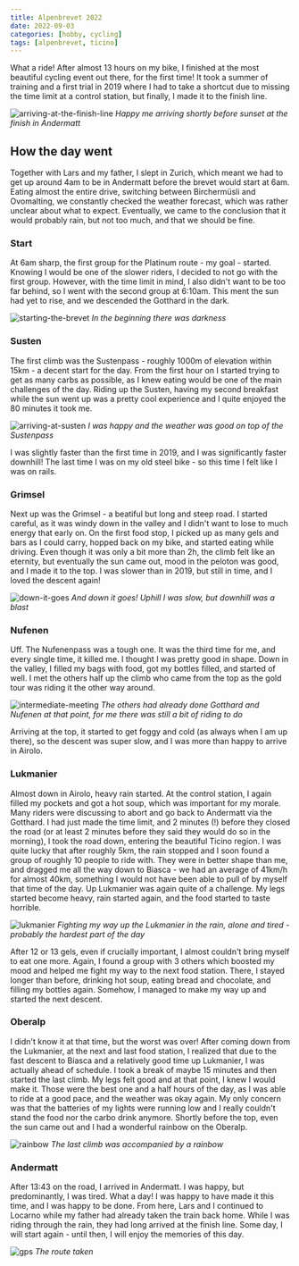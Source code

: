 ```yaml
---
title: Alpenbrevet 2022
date: 2022-09-03
categories: [hobby, cycling]
tags: [alpenbrevet, ticino]
---
```


What a ride!
After almost 13 hours on my bike, I finished at the most beautiful cycling event out there, for the first time!
It took a summer of training and a first trial in 2019 where I had to take a shortcut due to missing the time limit at a control station, but finally, I made it to the finish line.

![arriving-at-the-finish-line](/assets/img/alpenbrevet/finish.jpg)
_Happy me arriving shortly before sunset at the finish in Andermatt_

## How the day went
Together with Lars and my father, I slept in Zurich, which meant we had to get up around 4am to be in Andermatt before the brevet would start at 6am.
Eating almost the entire drive, switching between Birchermüsli and Ovomalting, we constantly checked the weather forecast, which was rather unclear about what to expect.
Eventually, we came to the conclusion that it would probably rain, but not too much, and that we should be fine.

### Start
At 6am sharp, the first group for the Platinum route - my goal - started.
Knowing I would be one of the slower riders, I decided to not go with the first group.
However, with the time limit in mind, I also didn't want to be too far behind, so I went with the second group at 6:10am.
This ment the sun had yet to rise, and we descended the Gotthard in the dark.

![starting-the-brevet](/assets/img/alpenbrevet/start.jpg)
_In the beginning there was darkness_

### Susten
The first climb was the Sustenpass - roughly 1000m of elevation within 15km - a decent start for the day.
From the first hour on I started trying to get as many carbs as possible, as I knew eating would be one of the main challenges of the day.
Riding up the Susten, having my second breakfast while the sun went up was a pretty cool experience and I quite enjoyed the 80 minutes it took me.

![arriving-at-susten](/assets/img/alpenbrevet/susten.jpg)
_I was happy and the weather was good on top of the Sustenpass_

I was slightly faster than the first time in 2019, and I was significantly faster downhill!
The last time I was on my old steel bike - so this time I felt like I was on rails.

### Grimsel
Next up was the Grimsel - a beatiful but long and steep road.
I started careful, as it was windy down in the valley and I didn't want to lose to much energy that early on.
On the first food stop, I picked up as many gels and bars as I could carry, hopped back on my bike, and started eating while driving.
Even though it was only a bit more than 2h, the climb felt like an eternity, but eventually the sun came out, mood in the peloton was good, and I made it to the top.
I was slower than in 2019, but still in time, and I loved the descent again!

![down-it-goes](/assets/img/alpenbrevet/grimsel.jpg)
_And down it goes! Uphill I was slow, but downhill was a blast_

### Nufenen
Uff. The Nufenenpass was a tough one.
It was the third time for me, and every single time, it killed me.
I thought I was pretty good in shape. Down in the valley, I filled my bags with food, got my bottles filled, and started of well.
I met the others half up the climb who came from the top as the gold tour was riding it the other way around.

![intermediate-meeting](/assets/img/alpenbrevet/nufenen.jpg)
_The others had already done Gotthard and Nufenen at that point, for me there was still a bit of riding to do_

Arriving at the top, it started to get foggy and cold (as always when I am up there), so the descent was super slow, and I was more than happy to arrive in Airolo.

### Lukmanier
Almost down in Airolo, heavy rain started.
At the control station, I again filled my pockets and got a hot soup, which was important for my morale.
Many riders were discussing to abort and go back to Andermatt via the Gotthard.
I had just made the time limit, and 2 minutes (!) before they closed the road (or at least 2 minutes before they said they would do so in the morning), I took the road down, entering the beautiful Ticino region.
I was quite lucky that after roughly 5km, the rain stopped and I soon found a group of roughly 10 people to ride with.
They were in better shape than me, and dragged me all the way down to Biasca - we had an average of 41km/h for almost 40km, something I would not have been able to pull of by myself that time of the day.
Up Lukmanier was again quite of a challenge. My legs started become heavy, rain started again, and the food started to taste horrible.

![lukmanier](/assets/img/alpenbrevet/lukmanier.jpg)
_Fighting my way up the Lukmanier in the rain, alone and tired - probably the hardest part of the day_

After 12 or 13 gels, even if crucially important, I almost couldn't bring myself to eat one more.
Again, I found a group with 3 others which boosted my mood and helped me fight my way to the next food station.
There, I stayed longer than before, drinking hot soup, eating bread and chocolate, and filling my bottles again.
Somehow, I managed to make my way up and started the next descent.

### Oberalp
I didn't know it at that time, but the worst was over!
After coming down from the Lukmanier, at the next and last food station, I realized that due to the fast descent to Biasca and a relatively good time up Lukmanier,
I was actually ahead of schedule.
I took a break of maybe 15 minutes and then started the last climb.
My legs felt good and at that point, I knew I would make it.
Those were the best one and a half hours of the day, as I was able to ride at a good pace, and the weather was okay again.
My only concern was that the batteries of my lights were running low and I really couldn't stand the food nor the carbo drink anymore.
Shortly before the top, even the sun came out and I had a wonderful rainbow on the Oberalp.

![rainbow](/assets/img/alpenbrevet/oberalp.jpg)
_The last climb was accompanied by a rainbow_

### Andermatt
After 13:43 on the road, I arrived in Andermatt.
I was happy, but predominantly, I was tired.
What a day! I was happy to have made it this time, and I was happy to be done.
From here, Lars and I continued to Locarno while my father had already taken the train back home.
While I was riding through the rain, they had long arrived at the finish line.
Some day, I will start again - until then, I will enjoy the memories of this day.

![gps](/assets/img/alpenbrevet/strava.jpg)
_The route taken_
